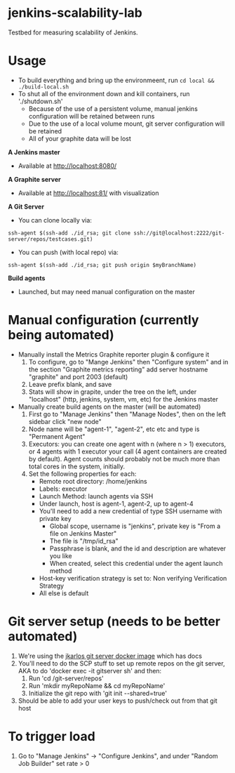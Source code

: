 # jenkins-scalability-lab
Testbed for measuring scalability of Jenkins.

# Usage
* To build everything and bring up the environmeent, run `cd local && ./build-local.sh`
* To shut all of the environment down and kill containers, run './shutdown.sh'
    - Because of the use of a persistent volume, manual jenkins configuration will be retained between runs
    - Due to the use of a local volume mount, git server configuration will be retained
    - All of your graphite data will be lost

**A Jenkins master**
* Available at [http://localhost:8080/](http://localhost:8080/)

**A Graphite server**
* Available at [http://localhost:81/](http://localhost:81/) with visualization

**A Git Server**
* You can clone locally via:
```
ssh-agent $(ssh-add ./id_rsa; git clone ssh://git@localhost:2222/git-server/repos/testcases.git)
```
* You can push (with local repo) via:
```
ssh-agent $(ssh-add ./id_rsa; git push origin $myBranchName)
```

**Build agents**
* Launched, but may need manual configuration on the master

# Manual configuration (currently being automated)
* Manually install the Metrics Graphite reporter plugin & configure it
    1. To configure, go to "Mange Jenkins" then "Configure system" and in the section "Graphite metrics reporting" add server hostname "graphite" and port 2003 (default)
    2. Leave prefix blank, and save
    3. Stats will show in grapite, under the tree on the left, under "localhost" (http, jenkins, system, vm, etc) for the Jenkins master
* Manually create build agents on the master (will be automated)
    1. First go to "Manage Jenkins" then "Manage Nodes", then on the left sidebar click "new node"
    2. Node name will be "agent-1", "agent-2", etc etc and type is "Permanent Agent"
    3. Executors: you can create one agent with n (where n > 1) executors, or 4 agents with 1 executor your call (4 agent containers are created by default).  Agent counts should probably not be much more than total cores in the system, initially.
    4. Set the following properties for each:
        - Remote root directory: /home/jenkins
        - Labels: executor
        - Launch Method: launch agents via SSH
        - Under launch, host is agent-1, agent-2, up to agent-4
        - You'll need to add a new credential of type SSH username with private key
            + Global scope, username is "jenkins", private key is "From a file on Jenkins Master"
            + The file is "/tmp/id_rsa"
            + Passphrase is blank, and the id and description are whatever you like
            + When created, select this credential under the agent launch method
        - Host-key verification strategy is set to: Non verifying Verification Strategy
        - All else is default

# Git server setup (needs to be better automated)
1. We're using the [jkarlos git server docker image](https://hub.docker.com/r/jkarlos/git-server-docker/) which has docs
2. You'll need to do the SCP stuff to set up remote repos on the git server, AKA to do 'docker exec -it gitserver sh' and then:
    1. Run 'cd /git-server/repos'
    2. Run 'mkdir myRepoName && cd myRepoName'
    3. Initialize the git repo with 'git init --shared=true'
4. Should be able to add your user keys to push/check out from that git host

# To trigger load
1. Go to "Manage Jenkins" -> "Configure Jenkins", and under "Random Job Builder" set rate > 0